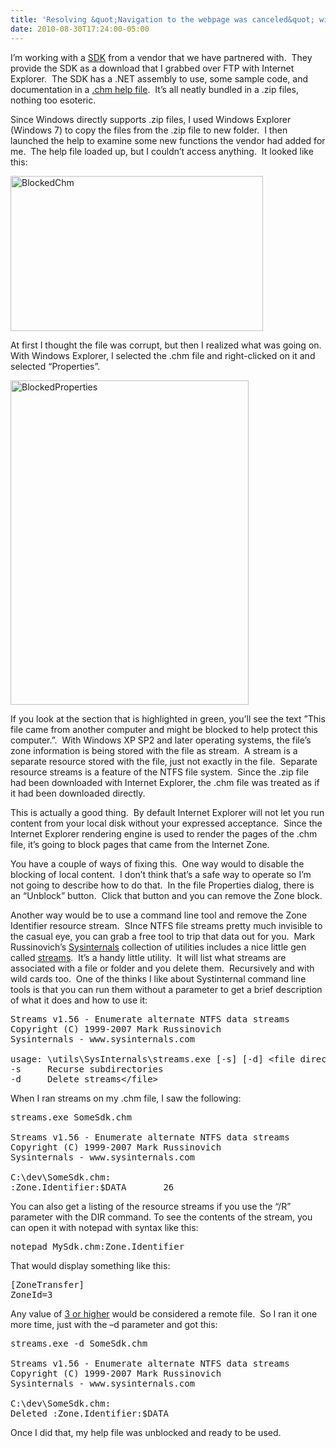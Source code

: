 ```yaml
---
title: 'Resolving &quot;Navigation to the webpage was canceled&quot; with Compiled HTML Help files (.chm)'
date: 2010-08-30T17:24:00-05:00
---
```

I&#8217;m working with a [SDK](http://en.wikipedia.org/wiki/Software_development_kit) from a vendor that we have partnered with.  They provide the SDK as a download that I grabbed over FTP with Internet Explorer.  The SDK has a .NET assembly to use, some sample code, and documentation in a [.chm help file](http://en.wikipedia.org/wiki/Microsoft_Compiled_HTML_Help "Microsoft Compiled HTML Help").  It&#8217;s all neatly bundled in a .zip files, nothing too esoteric.

Since Windows directly supports .zip files, I used Windows Explorer (Windows 7) to copy the files from the .zip file to new folder.  I then launched the help to examine some new functions the vendor had added for me.  The help file loaded up, but I couldn’t access anything.  It looked like this:

[<img loading="lazy" alt="BlockedChm" border="0" height="248" src="https://i0.wp.com/lh6.ggpht.com/_natoSxTaPFU/THvpYtnYuYI/AAAAAAAAAeg/bKnuq0z8uSc/BlockedChm_thumb%5B2%5D.png?resize=404%2C248" title="BlockedChm" width="404"   />](https://i1.wp.com/lh5.ggpht.com/_natoSxTaPFU/THvpYYZIJhI/AAAAAAAAAec/DMj3y0e8jd0/s1600-h/BlockedChm%5B4%5D.png) 

At first I thought the file was corrupt, but then I realized what was going on.  With Windows Explorer, I selected the .chm file and right-clicked on it and selected “Properties”. 

[<img loading="lazy" alt="BlockedProperties" border="0" height="519" src="https://i1.wp.com/lh5.ggpht.com/_natoSxTaPFU/THvpZUJsW3I/AAAAAAAAAeo/A-_WtLyXFGU/BlockedProperties_thumb%5B5%5D.png?resize=381%2C519" title="BlockedProperties" width="381"   />](https://i1.wp.com/lh5.ggpht.com/_natoSxTaPFU/THvpZJexxtI/AAAAAAAAAek/Nj8ilgufLmg/s1600-h/BlockedProperties%5B7%5D.png) 

If you look at the section that is highlighted in green, you’ll see the text ”This file came from another computer and might be blocked to help protect this computer.”.  With Windows XP SP2 and later operating systems, the file’s zone information is being stored with the file as stream.  A stream is a separate resource stored with the file, just not exactly in the file.  Separate resource streams is a feature of the NTFS file system.  Since the .zip file had been downloaded with Internet Explorer, the .chm file was treated as if it had been downloaded directly.  

This is actually a good thing.  By default Internet Explorer will not let you run content from your local disk without your expressed acceptance.  Since the Internet Explorer rendering engine is used to render the pages of the .chm file, it’s going to block pages that came from the Internet Zone. 

You have a couple of ways of fixing this.  One way would to disable the blocking of local content.  I don’t think that’s a safe way to operate so I’m not going to describe how to do that.  In the file Properties dialog, there is an “Unblock” button.  Click that button and you can remove the Zone block.

Another way would be to use a command line tool and remove the Zone Identifier resource stream.  SInce NTFS file streams pretty much invisible to the casual eye, you can grab a free tool to trip that data out for you.  Mark Russinovich’s [Sysinternals](http://technet.microsoft.com/en-us/sysinternals/default.aspx) collection of utilities includes a nice little gen called [streams](http://technet.microsoft.com/en-us/sysinternals/bb897440.aspx).  It’s a handy little utility.  It will list what streams are associated with a file or folder and you delete them.  Recursively and with wild cards too.  One of the thinks I like about Systinternal command line tools is that you can run them without a parameter to get a brief description of what it does and how to use it:

<pre>Streams v1.56 - Enumerate alternate NTFS data streams<br />Copyright (C) 1999-2007 Mark Russinovich<br />Sysinternals - www.sysinternals.com<br /><br />usage: \utils\SysInternals\streams.exe [-s] [-d] &lt;file directory="" or=""><br />-s     Recurse subdirectories<br />-d     Delete streams&lt;/file></pre>

When I ran streams on my .chm file, I saw the following:

<pre>streams.exe SomeSdk.chm<br /><br />Streams v1.56 - Enumerate alternate NTFS data streams<br />Copyright (C) 1999-2007 Mark Russinovich<br />Sysinternals - www.sysinternals.com<br /><br />C:\dev\SomeSdk.chm:<br />:Zone.Identifier:$DATA       26</pre>

You can also get a listing of the resource streams if you use the “/R” parameter with the DIR command. To see the contents of the stream, you can open it with notepad with syntax like this:

<pre>notepad MySdk.chm:Zone.Identifier</pre>

That would display something like this:

<pre>[ZoneTransfer]<br />ZoneId=3</pre>

Any value of [3 or higher](http://blogs.msdn.com/b/powershell/archive/2007/03/07/how-does-the-remotesigned-execution-policy-work.aspx) would be considered a remote file.  So I ran it one more time, just with the –d parameter and got this:

<pre>streams.exe -d SomeSdk.chm<br /><br />Streams v1.56 - Enumerate alternate NTFS data streams<br />Copyright (C) 1999-2007 Mark Russinovich<br />Sysinternals - www.sysinternals.com<br /><br />C:\dev\SomeSdk.chm:<br />Deleted :Zone.Identifier:$DATA</pre>

Once I did that, my help file was unblocked and ready to be used.
